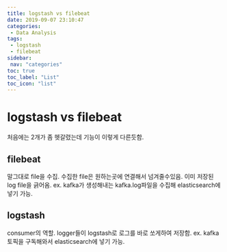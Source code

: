 ```yaml
---
title: logstash vs filebeat
date: 2019-09-07 23:10:47
categories: 
 - Data Analysis
tags: 
 - logstash
 - filebeat
sidebar:
 nav: "categories"
toc: true
toc_label: "List"
toc_icon: "list"
---
```


# logstash vs filebeat
처음에는 2개가 좀 헷갈렸는데 기능이 이렇게 다른듯함.

## filebeat
말그대로 file을 수집. 수집한 file은 원하는곳에 연결해서 넘겨줄수있음.
이미 저장된 log file을 긁어옴.
ex. kafka가 생성해내는 kafka.log파일을 수집해 elasticsearch에 넣기 가능.

## logstash
consumer의 역할. 
logger들이 logstash로 로그를 바로 쏘게하여 저장함.
ex. kafka 토픽을 구독해와서 elasticsearch에 넣기 가능. 
